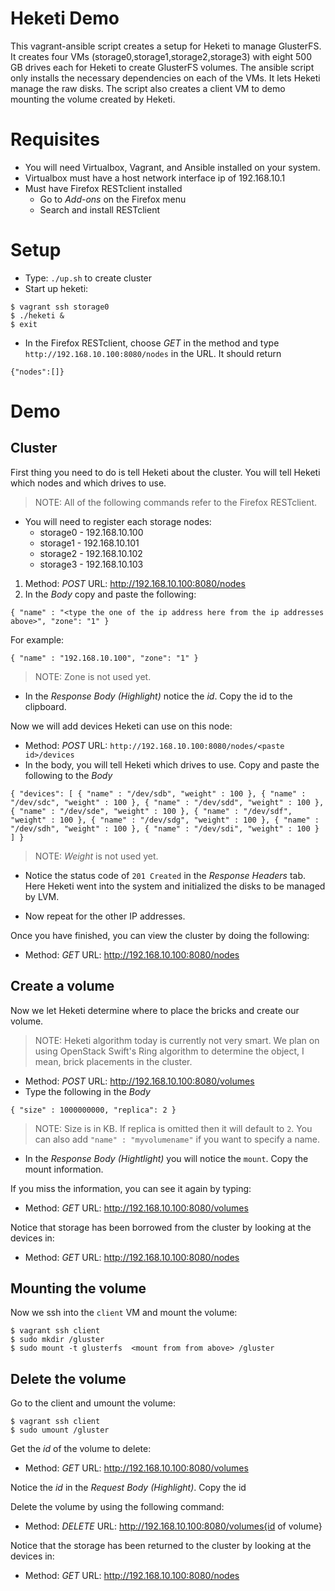 # Heketi Demo
This vagrant-ansible script creates a setup for Heketi to manage GlusterFS.  It creates four VMs (storage0,storage1,storage2,storage3) with eight 500 GB drives each for Heketi to create GlusterFS volumes.  The ansible script only installs the necessary dependencies on each of the VMs. It lets Heketi manage the raw disks.  The script also creates a client VM to demo mounting the volume created by Heketi.

# Requisites
* You will need Virtualbox, Vagrant, and Ansible installed on your system.
* Virtualbox must have a host network interface ip of 192.168.10.1
* Must have Firefox RESTclient installed
    * Go to _Add-ons_ on the Firefox menu
    * Search and install RESTclient

# Setup
* Type: `./up.sh` to create cluster
* Start up heketi:

```
$ vagrant ssh storage0
$ ./heketi &
$ exit
```

* In the Firefox RESTclient, choose _GET_ in the method and type `http://192.168.10.100:8080/nodes` in the URL.  It should return

```
{"nodes":[]}
```

# Demo

## Cluster
First thing you need to do is tell Heketi about the cluster.  You will tell Heketi which nodes and which drives to use.

> NOTE: All of the following commands refer to the Firefox RESTclient.

* You will need to register each storage nodes:
    * storage0 - 192.168.10.100
    * storage1 - 192.168.10.101
    * storage2 - 192.168.10.102
    * storage3 - 192.168.10.103

1. Method: _POST_ URL: http://192.168.10.100:8080/nodes
1. In the *Body* copy and paste the following:

```
{ "name" : "<type the one of the ip address here from the ip addresses above>", "zone": "1" }
```

For example:

```
{ "name" : "192.168.10.100", "zone": "1" }
```

> NOTE: Zone is not used yet.

* In the _Response Body (Highlight)_ notice the _id_.  Copy the id to the clipboard.

Now we will add devices Heketi can use on this node:

* Method: _POST_ URL: `http://192.168.10.100:8080/nodes/<paste id>/devices`
* In the body, you will tell Heketi which drives to use.  Copy and paste the following to the *Body*

```
{ "devices": [ { "name" : "/dev/sdb", "weight" : 100 }, { "name" : "/dev/sdc", "weight" : 100 }, { "name" : "/dev/sdd", "weight" : 100 }, { "name" : "/dev/sde", "weight" : 100 }, { "name" : "/dev/sdf", "weight" : 100 }, { "name" : "/dev/sdg", "weight" : 100 }, { "name" : "/dev/sdh", "weight" : 100 }, { "name" : "/dev/sdi", "weight" : 100 } ] }
```

> NOTE: _Weight_ is not used yet.

* Notice the status code of `201 Created` in the _Response Headers_ tab.  Here Heketi went into the system and initialized the disks to be managed by LVM.

* Now repeat for the other IP addresses.

Once you have finished, you can view the cluster by doing the following:

* Method: _GET_  URL: http://192.168.10.100:8080/nodes


## Create a volume

Now we let Heketi determine where to place the bricks and create our volume.

> NOTE: Heketi algorithm today is currently not very smart.  We plan on using OpenStack Swift's Ring algorithm to determine the object, I mean, brick placements in the cluster.

* Method: _POST_  URL: http://192.168.10.100:8080/volumes
* Type the following in the *Body*

```
{ "size" : 1000000000, "replica": 2 }
```

> NOTE: Size is in KB.  If replica is omitted then it will default to `2`.  You can also add `"name" : "myvolumename"` if you want to specify a name.

* In the _Response Body (Hightlight)_ you will notice the `mount`.  Copy the mount information.

If you miss the information, you can see it again by typing:

* Method: _GET_  URL: http://192.168.10.100:8080/volumes

Notice that storage has been borrowed from the cluster by looking at the devices in:

* Method: _GET_  URL: http://192.168.10.100:8080/nodes

## Mounting the volume

Now we ssh into the `client` VM and mount the volume:

```
$ vagrant ssh client
$ sudo mkdir /gluster
$ sudo mount -t glusterfs  <mount from from above> /gluster
```

## Delete the volume

Go to the client and umount the volume:

```
$ vagrant ssh client
$ sudo umount /gluster
```

Get the _id_ of the volume to delete:

* Method: _GET_  URL: http://192.168.10.100:8080/volumes

Notice the _id_ in the _Request Body (Highlight)_. Copy the id

Delete the volume by using the following command:

* Method: _DELETE_ URL: http://192.168.10.100:8080/volumes{id of volume}

Notice that the storage has been returned to the cluster by looking at the devices in:

* Method: _GET_  URL: http://192.168.10.100:8080/nodes


 
